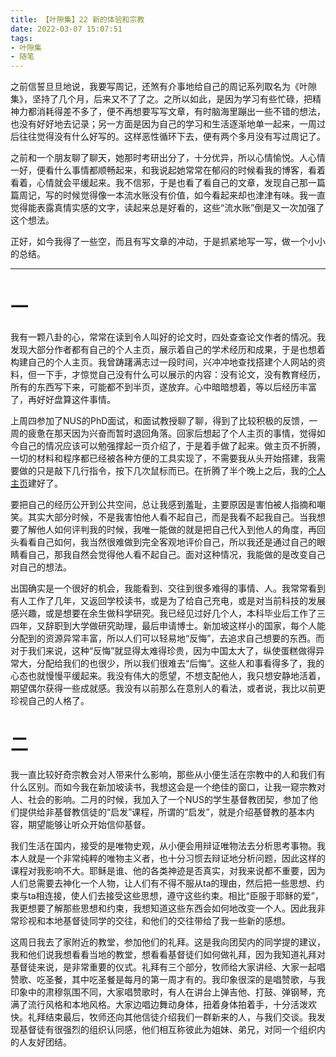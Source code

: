 ```yaml
---
title: 【叶隙集】22 新的体验和宗教
date: 2022-03-07 15:07:51
tags:
- 叶隙集
- 随笔
---
```


之前信誓旦旦地说，我要写周记，还煞有介事地给自己的周记系列取名为《叶隙集》，坚持了几个月，后来又不了了之。之所以如此，是因为学习有些忙碌，把精神力都消耗得差不多了，便不再想要写写文章，有时脑海里蹦出一些不错的想法，也没有好好地去记录；另一方面是因为自己的学习和生活逐渐地单一起来，一周过后往往觉得没有什么好写的。这样恶性循环下去，便有两个多月没有写过周记了。

之前和一个朋友聊了聊天，她那时考研出分了，十分优异，所以心情愉悦。人心情一好，便看什么事情都顺畅起来，和我说起她常常在郁闷的时候看我的博客，看着看着，心情就会平缓起来。我不信邪，于是也看了看自己的文章，发现自己那一篇篇周记，写的时候觉得像一本流水账没有价值，如今看起来却也津津有味。我一直觉得能表露真情实感的文字，读起来总是好看的，这些“流水账”倒是又一次加强了这个想法。

正好，如今我得了一些空，而且有写文章的冲动，于是抓紧地写一写，做一个小小的总结。

<!--more-->

------------------------

# 一

我有一颗八卦的心，常常在读到令人叫好的论文时，四处查查论文作者的情况。我发现大部分作者都有自己的个人主页，展示着自己的学术经历和成果，于是也想着构建自己的个人主页。我曾踌躇满志过一段时间，兴冲冲地查找搭建个人网站的资料，但一下手，才惊觉自己没有什么可以展示的内容：没有论文，没有教育经历，所有的东西写下来，可能都不到半页，遂放弃。心中暗暗想着，等以后经历丰富了，再好好盘算这件事情。

上周四参加了NUS的PhD面试，和面试教授聊了聊，得到了比较积极的反馈，一周的疲惫在那天因为兴奋而暂时退回角落。回家后想起了个人主页的事情，觉得如今自己的情况应该可以勉强撑起一页介绍了，于是着手做了起来。做主页不折腾，一切的材料和程序都已经被各种方便的工具实现了，不需要我从头开始搭建，我需要做的只是敲下几行指令，按下几次鼠标而已。在折腾了半个晚上之后，我的[个人主页](http://www.yuuuuang.com/AcaPage/)建好了。

要把自己的经历公开到公共空间，总让我感到羞耻，主要原因是害怕被人指摘和嘲笑。其实大部分时候，不是我害怕他人看不起自己，而是我看不起我自己。当我想要了解他人如何评判我的时候，我唯一能做的就是把自己代入到他人的角度，再回头看看自己如何，我当然很难做到完全客观地评价自己，所以我还是通过自己的眼睛看自己，那我自然会觉得他人看不起自己。面对这种情况，我能做的是改变自己对自己的想法。

出国确实是一个很好的机会，我能看到、交往到很多难得的事情、人。我常常看到有人工作了几年，又返回学校读书，或是为了给自己充电，或是对当前科技的发展感兴趣，或是想要在余生做科学研究。我已经见过好几个人，本科毕业后工作了三四年，又辞职到大学做研究助理，最后申请博士。新加坡这样小的国家，每个人能分配到的资源异常丰富，所以人们可以轻易地“反悔”，去追求自己想要的东西。而对于我们来说，这种“反悔”就显得太难得珍贵，因为中国太大了，纵使蛋糕做得异常大，分配给我们的也很少，所以我们很难去“后悔”。这些人和事看得多了，我的心态也就慢慢平缓起来。我没有伟大的愿望，不想支配他人，我只想安静地活着，期望偶尔获得一些成就感。我没有以前那么在意别人的看法，或者说，我比以前更珍视自己的人格了。

# 二

我一直比较好奇宗教会对人带来什么影响，那些从小便生活在宗教中的人和我们有什么区别。而如今我在新加坡读书，我想这会是一个绝佳的窗口，让我一窥宗教对人、社会的影响。二月的时候，我加入了一个NUS的学生基督教团契，参加了他们提供给非基督教信徒的“启发”课程，所谓的“启发”，就是介绍基督教的基本内容，期望能够让听众开始信仰基督。

我们生活在国内，接受的是唯物史观，从小便会用辩证唯物法去分析思考事物。我本人就是一个非常纯粹的唯物主义者，也十分习惯去辩证地分析问题，因此这样的课程对我影响不大。耶稣是谁、他的各类神迹是否真实，对我来说都不重要，因为人们总需要去神化一个人物，让人们有不得不服从ta的理由，然后把一些思想、约束与ta相连接，使人们去接受这些思想，遵守这些约束。相比“臣服于耶稣的爱”，我更想要了解那些思想和约束，我想知道这些东西会如何地改变一个人。因此我非常珍视和本地基督徒同学的交往，和他们的交往带给了我一些新的感想。

这周日我去了家附近的教堂，参加他们的礼拜。这是我向团契内的同学提的建议，我和他们说我想看看当地的教堂，想看看基督徒们如何做礼拜，因为我知道礼拜对基督徒来说，是非常重要的仪式。礼拜有三个部分，牧师给大家讲经、大家一起唱赞歌、吃圣餐，其中吃圣餐是每月的第一周才有的。我印象很深的是唱赞歌，与我印象中的肃穆氛围不同，大家唱赞歌时，有人在讲台上弹吉他、打鼓、弹钢琴，充满了流行风格和本地风格。大家边唱边舞动身体，扭着身体拍着手，十分活泼欢快。礼拜结束最后，牧师还向其他信徒介绍我们一群新来的人，与我们交谈。我发现基督徒有很强烈的组织认同感，他们相互称彼此为姐妹、弟兄，对同一个组织内的人友好团结。





























